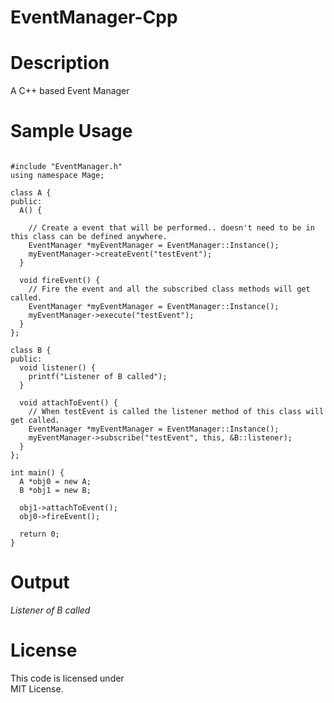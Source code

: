 EventManager-Cpp
================

Description
===========
A C++ based Event Manager


Sample Usage
============
<pre><code>
#include "EventManager.h"
using namespace Mage;

class A {
public:
  A() {
  
    // Create a event that will be performed.. doesn't need to be in this class can be defined anywhere.
    EventManager *myEventManager = EventManager::Instance();
    myEventManager->createEvent("testEvent");
  }
  
  void fireEvent() {
    // Fire the event and all the subscribed class methods will get called.
    EventManager *myEventManager = EventManager::Instance();
    myEventManager->execute("testEvent");
  }
};

class B {
public:
  void listener() {
    printf("Listener of B called");
  }
  
  void attachToEvent() {
    // When testEvent is called the listener method of this class will get called.
    EventManager *myEventManager = EventManager::Instance();
    myEventManager->subscribe("testEvent", this, &B::listener);
  }
};

int main() {
  A *obj0 = new A;
  B *obj1 = new B;
  
  obj1->attachToEvent();
  obj0->fireEvent();
  
  return 0;
}
</code></pre>

Output
======
<em>Listener of B called</em>

License
=======
This code is licensed under <br />
MIT License.
